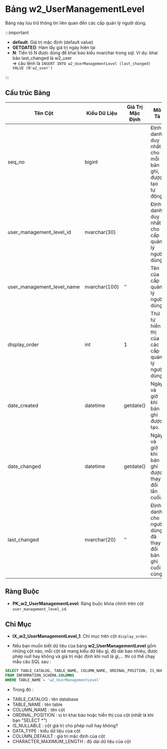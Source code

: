 # Bảng w2_UserManagementLevel

Bảng này lưu trữ thông tin liên quan đến các cấp quản lý người dùng.

:::important

+ **default**: Giá trị mặc định (default value)
+ **GETDATE()**: Hàm lấy giá trị ngày hiện tại
+ **N**: Tiền tố N được dùng để khai báo kiểu nvarchar trong sql. Ví dụ: khai báo last_changed là w2_user  <br/> => câu lệnh là `INSERT INTO w2_UserManagementLevel (last_changed) VALUE (N'w2_user')`

:::

## Cấu trúc Bảng

| Tên Cột                 | Kiểu Dữ Liệu    | Giá Trị Mặc Định | Mô Tả                                                         |
|--------------------------|-----------------|-------------------|--------------------------------------------------------------|
| seq_no                   | bigint          |                   | Định danh duy nhất cho mỗi bản ghi, được tạo tự động.       |
| user_management_level_id | nvarchar(30)    |                   | Định danh duy nhất cho cấp quản lý người dùng.              |
| user_management_level_name | nvarchar(100) | ''              | Tên của cấp quản lý người dùng.                              |
| display_order            | int             | 1                 | Thứ tự hiển thị của các cấp quản lý người dùng.             |
| date_created             | datetime        | getdate()      | Ngày và giờ khi bản ghi được tạo.                           |
| date_changed             | datetime        | getdate()       | Ngày và giờ khi bản ghi được thay đổi lần cuối.             |
| last_changed             | nvarchar(20)    | ''              | Định danh cho người dùng đã thay đổi bản ghi cuối cùng.     |

## Ràng Buộc

- **PK_w2_UserManagementLevel**: Ràng buộc khóa chính trên cột `user_management_level_id`.

## Chỉ Mục

- **IX_w2_UserManagementLevel_1**: Chỉ mục trên cột `display_order`.

- Nếu bạn muốn biết dữ liệu của bảng **w2_UserManagementLevel** gồm những cột nào, mỗi cột sẽ mang kiểu dữ liệu gì, độ dài bao nhiêu, được phép null hay không và giá trị mặc định khi null là gì,... thì có thể chạy mẫu câu SQL sau :

```sql
SELECT TABLE_CATALOG, TABLE_NAME, COLUMN_NAME, ORDINAL_POSITION, IS_NULLABLE, DATA_TYPE, CHARACTER_MAXIMUM_LENGTH, COLUMN_DEFAULT
FROM INFORMATION_SCHEMA.COLUMNS
WHERE TABLE_NAME = 'w2_UserManagementLevel'
```

* Trong đó :

- TABLE_CATALOG : tên database
- TABLE_NAME : tên table
- COLUMN_NAME : tên cột
- ORDINAL_POSITION : vị trí khai báo hoặc hiển thị của cột (nhất là khi bạn "SELECT *")
- IS_NULLABLE : cột giá trị cho phép null hay không?
- DATA_TYPE : kiểu dữ liệu của cột
- COLUMN_DEFAULT : giá trị mặc định của cột
- CHARACTER_MAXIMUM_LENGTH : độ dài dữ liệu của cột
